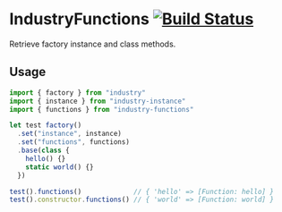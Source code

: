 # IndustryFunctions [![Build Status](https://travis-ci.org/invrs/industry-functions.svg?branch=master)](https://travis-ci.org/invrs/industry-functions)

Retrieve factory instance and class methods.

## Usage

```js
import { factory } from "industry"
import { instance } from "industry-instance"
import { functions } from "industry-functions"

let test factory()
  .set("instance", instance)
  .set("functions", functions)
  .base(class {
    hello() {}
    static world() {}
  })

test().functions()             // { 'hello' => [Function: hello] }
test().constructor.functions() // { 'world' => [Function: world] }
```
